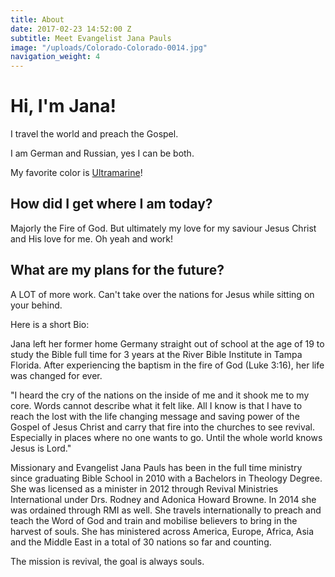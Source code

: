 ```yaml
---
title: About
date: 2017-02-23 14:52:00 Z
subtitle: Meet Evangelist Jana Pauls
image: "/uploads/Colorado-Colorado-0014.jpg"
navigation_weight: 4
---
```


# Hi, I'm Jana!

I travel the world and preach the Gospel.

I am German and Russian, yes I can be both.

My favorite color is [Ultramarine](https://en.wikipedia.org/wiki/Ultramarine)!

## How did I get where I am today?

Majorly the Fire of God. But ultimately my love for my saviour Jesus Christ and His love for me.
Oh yeah and work!

## What are my plans for the future?

A LOT of more work. Can't take over the nations for Jesus while sitting on your behind.   

Here is a short Bio:

Jana left her former home Germany straight out of school at the age of 19 to study the Bible full time for 3 years at the River Bible Institute in Tampa Florida. After experiencing the baptism in the fire of God (Luke 3:16), her life was changed for ever.

"I heard the cry of the nations on the inside of me and it shook me to my core. Words cannot describe what it felt like. All I know is that I have to reach the lost with the life changing message and saving power of the Gospel of Jesus Christ and carry that fire into the churches to see revival. Especially in places where no one wants to go. Until the whole world knows Jesus is Lord."

Missionary and Evangelist Jana Pauls has been in the full time ministry since graduating Bible School in 2010 with a Bachelors in Theology Degree. 
She was licensed as a minister in 2012 through Revival Ministries International under Drs. Rodney and Adonica Howard Browne. 
In 2014 she was ordained through RMI as well.
She travels internationally to preach and teach the Word of God and train and mobilise believers to bring in the harvest of souls. 
She has ministered across America, Europe, Africa, Asia and the Middle East in a total of 30 nations so far and counting.

The mission is revival, the goal is always souls.
